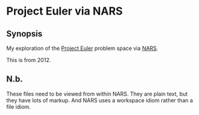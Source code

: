 Project Euler via NARS
======================

Synopsis
--------

My exploration of the [Project Euler][1] problem space via [NARS][2].

This is from 2012.

N.b.
----

These files need to be viewed from within NARS. They are plain text, but they
have lots of markup. And NARS uses a workspace idiom rather than a file idiom.

[1]: https://projecteuler.net/
[2]: http://wiki.nars2000.org/
